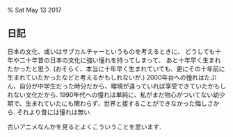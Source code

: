 % Sat May 13 2017

## 日記

日本の文化、或いはサブカルチャーというものを考えるときに、
どうしても十年や二十年昔の日本の文化に強い憧れを持ってしまって、
あと十年早く生まれたかったと思う.
(おそらく、本当に十年早く生まれていても、更にその十年前に生まれていたかったなどと考えるかもしれないが.)
2000年台への憧れはたぶん、自分が中学生だった時分だから、環境が違っていれば享受できていたかもしれない文化だから.
1990年代への憧れは単純に、私がまだ物心がついてない幼少期で、生まれていたにも関わらず、世界と接することができなかった悔しさから.
それより昔には憧れは無い.

古いアニメなんかを見るとよくこういうことを思います.

